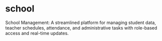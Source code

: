# school
School Management: A streamlined platform for managing student data, teacher schedules, attendance, and administrative tasks with role-based access and real-time updates.
